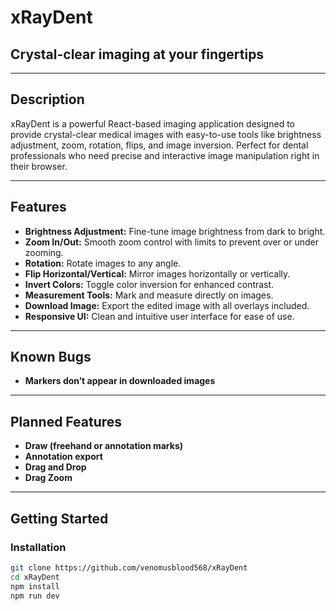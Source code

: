 # xRayDent

## Crystal-clear imaging at your fingertips

---

## Description

xRayDent is a powerful React-based imaging application designed to provide crystal-clear medical images with easy-to-use tools like brightness adjustment, zoom, rotation, flips, and image inversion. Perfect for dental professionals who need precise and interactive image manipulation right in their browser.

---

## Features

- **Brightness Adjustment:** Fine-tune image brightness from dark to bright.
- **Zoom In/Out:** Smooth zoom control with limits to prevent over or under zooming.
- **Rotation:** Rotate images to any angle.
- **Flip Horizontal/Vertical:** Mirror images horizontally or vertically.
- **Invert Colors:** Toggle color inversion for enhanced contrast.
- **Measurement Tools:** Mark and measure directly on images.
- **Download Image:** Export the edited image with all overlays included.
- **Responsive UI:** Clean and intuitive user interface for ease of use.

---

## Known Bugs

- **Markers don’t appear in downloaded images** 
---

## Planned Features

- **Draw (freehand or annotation marks)**
- **Annotation export** 
- **Drag and Drop**
- **Drag Zoom**
---

## Getting Started

### Installation

```bash
git clone https://github.com/venomusblood568/xRayDent
cd xRayDent
npm install
npm run dev 
